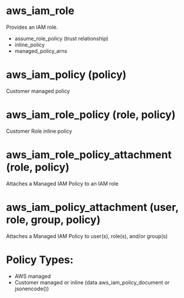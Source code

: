 # aws_iam_role
Provides an IAM role.
- assume_role_policy (trust relationship)
- inline_policy
- managed_policy_arns

# aws_iam_policy  (policy)
Customer managed policy

# aws_iam_role_policy (role, policy)
Customer Role inline policy

# aws_iam_role_policy_attachment (role, policy)
Attaches a Managed IAM Policy to an IAM role

# aws_iam_policy_attachment (user, role, group, policy)
Attaches a Managed IAM Policy to user(s), role(s), and/or group(s)

# Policy Types:
- AWS managed
- Customer managed or inline (data aws_iam_policy_document or jsonencode())
